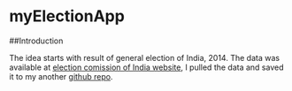 myElectionApp
=============

##Introduction

The idea starts with result of general election of India, 2014.
The data was available at [election comission of India website](http://eciresults.nic.in/ConstituencywiseU011.htm), I pulled the data and saved it to my another [github repo](https://github.com/kuberiitb/analytics/).
